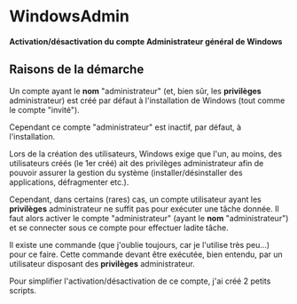 # WindowsAdmin

#### Activation/désactivation du compte Administrateur général de Windows

## Raisons de la démarche

Un compte ayant le **nom** "administrateur" (et, bien sûr, les **privilèges** administrateur) est créé par défaut à l'installation de Windows (tout comme le compte "invité").

Cependant ce compte "administrateur" est inactif, par défaut, à l'installation.

Lors de la création des utilisateurs, Windows exige que l'un, au moins, des utilisateurs créés (le 1er créé) ait des privilèges administrateur afin de pouvoir assurer la gestion du système (installer/désinstaller des applications, défragmenter etc.).

Cependant, dans certains (rares) cas, un compte utilisateur ayant les **privilèges** administrateur ne suffit pas pour exécuter une tâche donnée. Il faut alors activer le compte "administrateur" (ayant le **nom** "administrateur") et se connecter sous ce compte pour effectuer ladite tâche.

Il existe une commande (que j'oublie toujours, car je l'utilise très peu...) pour ce faire. Cette commande devant être exécutée, bien entendu, par un utilisateur disposant des **privilèges** administrateur.

Pour simplifier l'activation/désactivation de ce compte, j'ai créé 2 petits scripts. 
